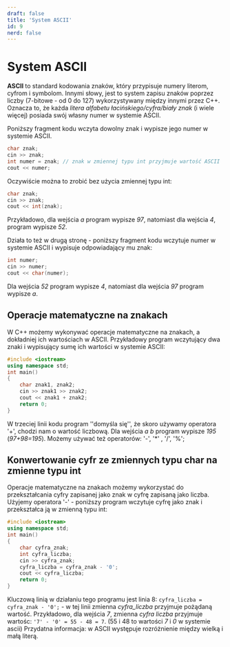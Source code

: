 ```yaml
---
draft: false
title: 'System ASCII'
id: 9
nerd: false
---
```

# System ASCII
**ASCII** to standard kodowania znaków, który przypisuje numery literom, cyfrom i symbolom. Innymi słowy, jest to system zapisu znaków poprzez liczby (7-bitowe - od 0 do 127) wykorzystywany między innymi przez C++. Oznacza to, że każda *litera alfabetu łacińskiego/cyfra/biały znak* (i wiele więcej) posiada swój własny numer w systemie ASCII.

Poniższy fragment kodu wczyta dowolny znak i wypisze jego numer w systemie ASCII.
```cpp
char znak;
cin >> znak;
int numer = znak; // znak w zmiennej typu int przyjmuje wartość ASCII
cout << numer;
```
Oczywiście można to zrobić bez użycia zmiennej typu int:
```cpp
char znak;
cin >> znak;
cout << int(znak);
```
Przykładowo, dla wejścia *a* program wypisze *97*, natomiast dla wejścia *4*, program wypisze *52*.

Działa to też w drugą stronę - poniższy fragment kodu wczytuje numer w systemie ASCII i wypisuje odpowiadający mu znak:
```cpp
int numer;
cin >> numer;
cout << char(numer);
```
Dla wejścia *52* program wypisze *4*, natomiast dla wejścia *97* program wypisze *a*.
## Operacje matematyczne na znakach
W C++ możemy wykonywać operacje matematyczne na znakach, a dokładniej ich wartościach w ASCII. 
Przykładowy program wczytujący dwa znaki i wypisujący sumę ich wartości w systemie ASCII:
```cpp
#include <iostream>
using namespace std;
int main()
{
    char znak1, znak2;
    cin >> znak1 >> znak2;
    cout << znak1 + znak2;
    return 0;
}
```
W trzeciej linii kodu program ''domyśla się'', że skoro używamy operatora '+', chodzi nam o wartość liczbową. Dla wejścia *a b* program wypisze *195* (*97+98=195*). Możemy używać też operatorów: '-', '*' , '/', '%';

## Konwertowanie cyfr ze zmiennych typu char na zmienne typu int
Operacje matematyczne na znakach możemy wykorzystać do przekształcania cyfry zapisanej jako znak w cyfrę zapisaną jako liczba. Użyjemy operatora '-' - poniższy program wczytuje cyfrę jako znak i przekształca ją w zmienną typu int:
```cpp
#include <iostream>
using namespace std;
int main()
{
    char cyfra_znak;
    int cyfra_liczba;
    cin >> cyfra_znak;
    cyfra_liczba = cyfra_znak - '0';
    cout << cyfra_liczba;
    return 0;
}

```
Kluczową linią w działaniu tego programu jest linia 8: `cyfra_liczba = cyfra_znak - '0';` - w tej linii zmienna *cyfra_liczba* przyjmuje pożądaną wartość. Przykładowo, dla wejścia *7*, zmienna *cyfra liczba* przyjmuje wartośc: `'7' - '0' = 55 - 48 = 7`. (55 i 48 to wartości *7* i *0* w systemie ascii)
Przydatna informacja: w ASCII występuje rozróżnienie między wielką i małą literą.
